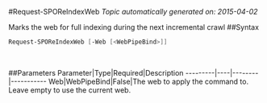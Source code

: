#Request-SPOReIndexWeb
*Topic automatically generated on: 2015-04-02*

Marks the web for full indexing during the next incremental crawl
##Syntax
```powershell
Request-SPOReIndexWeb [-Web [<WebPipeBind>]]
```
&nbsp;

##Parameters
Parameter|Type|Required|Description
---------|----|--------|-----------
Web|WebPipeBind|False|The web to apply the command to. Leave empty to use the current web.
